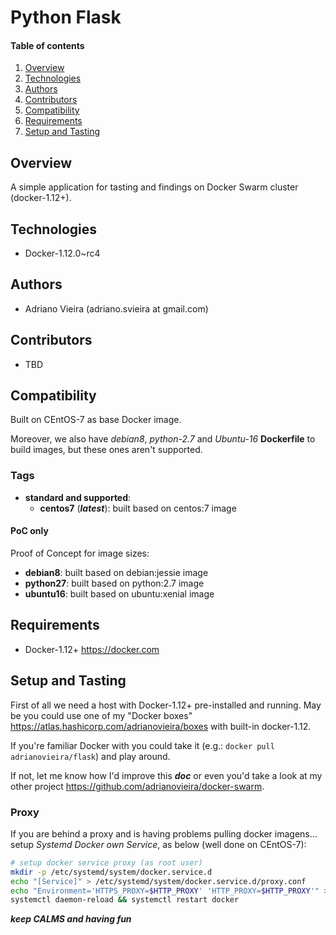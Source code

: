 # Python Flask

#### Table of contents

1. [Overview](#overview)
2. [Technologies](#technologies)
3. [Authors](#authors)
4. [Contributors](#contributors)
5. [Compatibility](#compatibility)
6. [Requirements](#requirements)
7. [Setup and Tasting](#setup-and-tasting)

## Overview

A simple application for tasting and findings on Docker Swarm cluster (docker-1.12+).

## Technologies

* Docker-1.12.0~rc4

## Authors

* Adriano Vieira (adriano.svieira at gmail.com)

## Contributors

* TBD

## Compatibility

Built on CEntOS-7 as base Docker image.

Moreover, we also have *debian8*, *python-2.7* and *Ubuntu-16* **Dockerfile** to build images, but these ones aren't supported.

### Tags

- **standard and supported**:
  - **centos7** (***latest***): built based on centos:7 image

#### PoC only
Proof of Concept for image sizes:
  - **debian8**: built based on debian:jessie image
  - **python27**: built based on python:2.7 image
  - **ubuntu16**: built based on ubuntu:xenial image

## Requirements

- Docker-1.12+ <https://docker.com>

## Setup and Tasting

First of all we need a host with Docker-1.12+ pre-installed and running. May be you could use one of my "Docker boxes" <https://atlas.hashicorp.com/adrianovieira/boxes> with built-in docker-1.12.

If you're familiar Docker with you could take it (e.g.: `docker pull adrianovieira/flask`) and play around.

If not, let me know how I'd improve this ***doc*** or even you'd take a look at my other project <https://github.com/adrianovieira/docker-swarm>.

### Proxy

If you are behind a proxy and is having problems pulling docker imagens... setup *Systemd Docker own Service*, as below (well done on CEntOS-7):

```bash
# setup docker service proxy (as root user)
mkdir -p /etc/systemd/system/docker.service.d
echo "[Service]" > /etc/systemd/system/docker.service.d/proxy.conf
echo "Environment='HTTPS_PROXY=$HTTP_PROXY' 'HTTP_PROXY=$HTTP_PROXY'" >> /etc/systemd/system/docker.service.d/proxy.conf
systemctl daemon-reload && systemctl restart docker
```

***keep CALMS and having fun***
